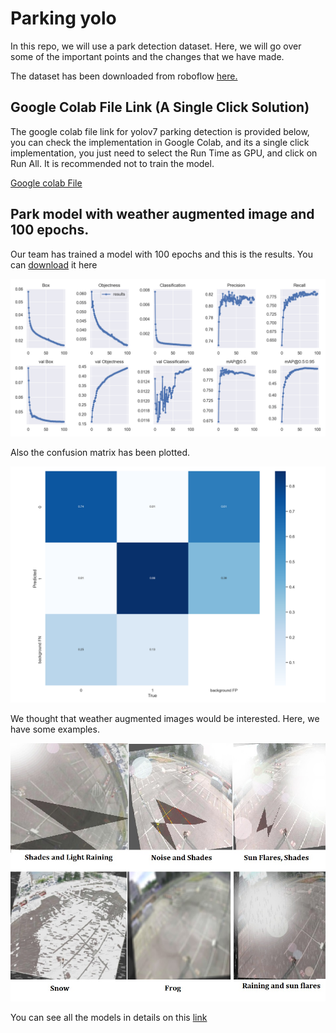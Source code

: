 # Parking yolo

In this repo, we will use a park detection dataset.
Here, we will go over some of the important points and the changes that we have made.

The dataset has been downloaded from roboflow [here.](https://universe.roboflow.com/rawdatasetmaison/data_out_raw/dataset/1 "Click here")



## Google Colab File Link (A Single Click Solution)

The google colab file link for yolov7 parking detection is provided below, 
you can check the implementation in Google Colab, and its a single click implementation, 
you just need to select the Run Time as GPU, and click on Run All. It is recommended not to train the model.

[Google colab File](https://drive.google.com/file/d/1KZGEaEaJinB-fAuHuvfBmGSijstD7-cA/view?usp=sharing "Click here")

## Park model with weather augmented image and 100 epochs.

Our team has trained a model with 100 epochs and this is the results. You can [download](https://drive.google.com/u/3/uc?id=1DocweSxBheINGL_yJ1kndiSvLXJFESOU&export=download "Click here")
 it here

![alt text](Image/results_100.png "Results")

Also the confusion matrix has been plotted.

![alt text](Image/cm_100.png "Confusion matrix")

We thought that weather augmented images would be interested. Here, we have some examples.

![alt text](Image/aug_exam.jpg "Confusion matrix")

You can see all the models in details on this [link](https://drive.google.com/drive/folders/1B5TfZbSYyXbXuIABJ_b_iSdjdUPWF-Kc?usp=share_link "Click here")


